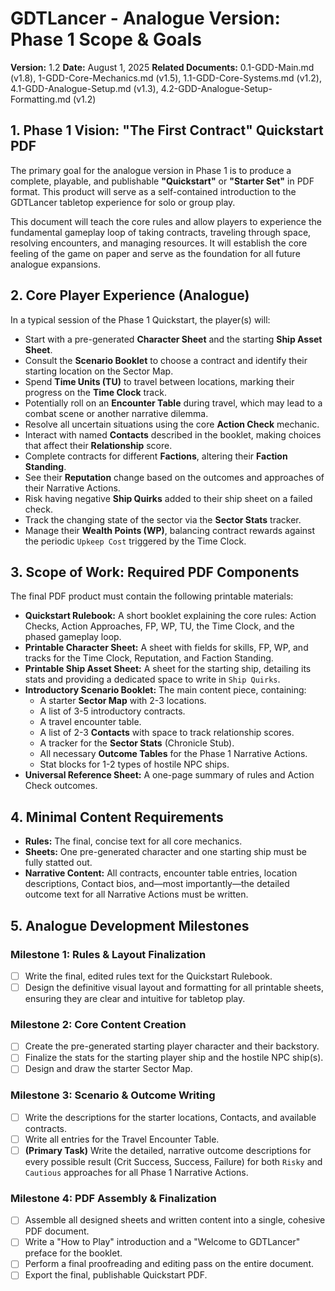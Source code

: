 # GDTLancer - Analogue Version: Phase 1 Scope & Goals

**Version:** 1.2
**Date:** August 1, 2025
**Related Documents:** 0.1-GDD-Main.md (v1.8), 1-GDD-Core-Mechanics.md (v1.5), 1.1-GDD-Core-Systems.md (v1.2), 4.1-GDD-Analogue-Setup.md (v1.3), 4.2-GDD-Analogue-Setup-Formatting.md (v1.2)

## 1. Phase 1 Vision: "The First Contract" Quickstart PDF

The primary goal for the analogue version in Phase 1 is to produce a complete, playable, and publishable **"Quickstart"** or **"Starter Set"** in PDF format. This product will serve as a self-contained introduction to the GDTLancer tabletop experience for solo or group play.

This document will teach the core rules and allow players to experience the fundamental gameplay loop of taking contracts, traveling through space, resolving encounters, and managing resources. It will establish the core feeling of the game on paper and serve as the foundation for all future analogue expansions.

## 2. Core Player Experience (Analogue)

In a typical session of the Phase 1 Quickstart, the player(s) will:
* Start with a pre-generated **Character Sheet** and the starting **Ship Asset Sheet**.
* Consult the **Scenario Booklet** to choose a contract and identify their starting location on the Sector Map.
* Spend **Time Units (TU)** to travel between locations, marking their progress on the **Time Clock** track.
* Potentially roll on an **Encounter Table** during travel, which may lead to a combat scene or another narrative dilemma.
* Resolve all uncertain situations using the core **Action Check** mechanic.
* Interact with named **Contacts** described in the booklet, making choices that affect their **Relationship** score.
* Complete contracts for different **Factions**, altering their **Faction Standing**.
* See their **Reputation** change based on the outcomes and approaches of their Narrative Actions.
* Risk having negative **Ship Quirks** added to their ship sheet on a failed check.
* Track the changing state of the sector via the **Sector Stats** tracker.
* Manage their **Wealth Points (WP)**, balancing contract rewards against the periodic `Upkeep Cost` triggered by the Time Clock.

## 3. Scope of Work: Required PDF Components

The final PDF product must contain the following printable materials:

* **Quickstart Rulebook:** A short booklet explaining the core rules: Action Checks, Action Approaches, FP, WP, TU, the Time Clock, and the phased gameplay loop.
* **Printable Character Sheet:** A sheet with fields for skills, FP, WP, and tracks for the Time Clock, Reputation, and Faction Standing.
* **Printable Ship Asset Sheet:** A sheet for the starting ship, detailing its stats and providing a dedicated space to write in `Ship Quirks`.
* **Introductory Scenario Booklet:** The main content piece, containing:
    * A starter **Sector Map** with 2-3 locations.
    * A list of 3-5 introductory contracts.
    * A travel encounter table.
    * A list of 2-3 **Contacts** with space to track relationship scores.
    * A tracker for the **Sector Stats** (Chronicle Stub).
    * All necessary **Outcome Tables** for the Phase 1 Narrative Actions.
    * Stat blocks for 1-2 types of hostile NPC ships.
* **Universal Reference Sheet:** A one-page summary of rules and Action Check outcomes.

## 4. Minimal Content Requirements

* **Rules:** The final, concise text for all core mechanics.
* **Sheets:** One pre-generated character and one starting ship must be fully statted out.
* **Narrative Content:** All contracts, encounter table entries, location descriptions, Contact bios, and—most importantly—the detailed outcome text for all Narrative Actions must be written.

## 5. Analogue Development Milestones

### Milestone 1: Rules & Layout Finalization
* [ ] Write the final, edited rules text for the Quickstart Rulebook.
* [ ] Design the definitive visual layout and formatting for all printable sheets, ensuring they are clear and intuitive for tabletop play.

### Milestone 2: Core Content Creation
* [ ] Create the pre-generated starting player character and their backstory.
* [ ] Finalize the stats for the starting player ship and the hostile NPC ship(s).
* [ ] Design and draw the starter Sector Map.

### Milestone 3: Scenario & Outcome Writing
* [ ] Write the descriptions for the starter locations, Contacts, and available contracts.
* [ ] Write all entries for the Travel Encounter Table.
* [ ] **(Primary Task)** Write the detailed, narrative outcome descriptions for every possible result (Crit Success, Success, Failure) for both `Risky` and `Cautious` approaches for all Phase 1 Narrative Actions.

### Milestone 4: PDF Assembly & Finalization
* [ ] Assemble all designed sheets and written content into a single, cohesive PDF document.
* [ ] Write a "How to Play" introduction and a "Welcome to GDTLancer" preface for the booklet.
* [ ] Perform a final proofreading and editing pass on the entire document.
* [ ] Export the final, publishable Quickstart PDF.

